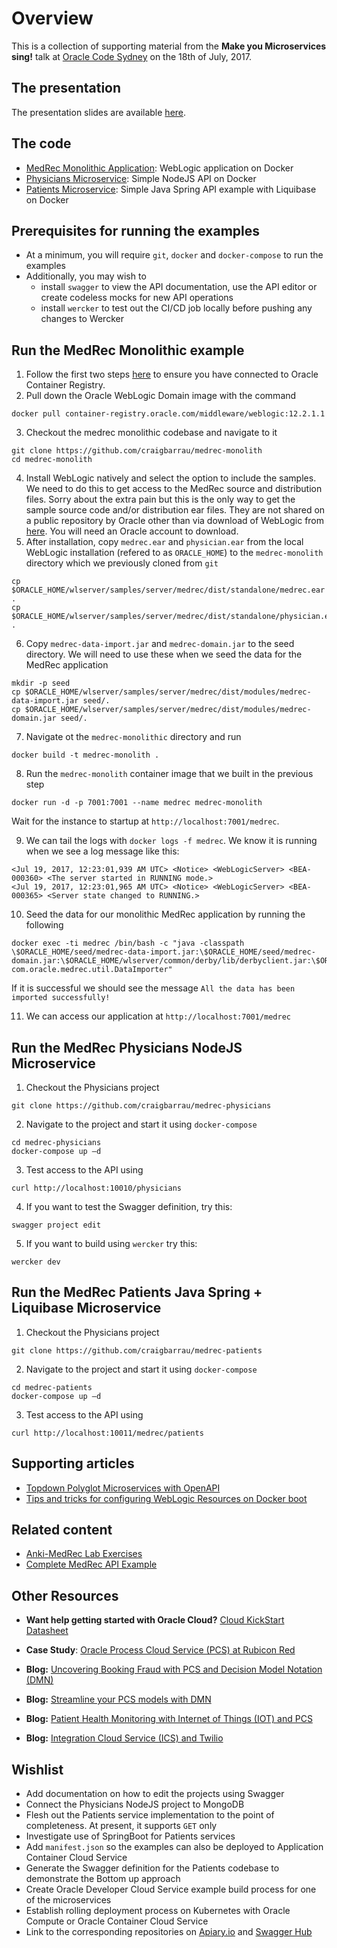 # Overview

This is a collection of supporting material from the **Make you Microservices sing!** talk at [Oracle Code Sydney](https://developer.oracle.com/code/sydney) on the 18th of July, 2017.

## The presentation

The presentation slides are available [here](https://www.slideshare.net/craigbarr7528/make-your-microservices-sing).

## The code

* [MedRec Monolithic Application](https://github.com/craigbarrau/medrec-monolith): WebLogic application on Docker
* [Physicians Microservice](https://github.com/craigbarrau/medrec-physicians): Simple NodeJS API on Docker
* [Patients Microservice](https://github.com/craigbarrau/medrec-patients): Simple Java Spring API example with Liquibase on Docker

## Prerequisites for running the examples

* At a minimum, you will require `git`, `docker` and `docker-compose` to run the examples
* Additionally, you may wish to 
  * install `swagger` to view the API documentation, use the API editor or create codeless mocks for new API operations
  * install `wercker` to test out the CI/CD job locally before pushing any changes to Wercker

## Run the MedRec Monolithic example

1. Follow the first two steps [here](http://blog.rubiconred.com/a-first-look-at-the-oracle-container-registry/) to ensure you have connected to Oracle Container Registry.
2. Pull down the Oracle WebLogic Domain image with the command 
```
docker pull container-registry.oracle.com/middleware/weblogic:12.2.1.1
```
3. Checkout the medrec monolithic codebase and navigate to it
```
git clone https://github.com/craigbarrau/medrec-monolith
cd medrec-monolith
```
4. Install WebLogic natively and select the option to include the samples. We need to do this to get access to the MedRec source and distribution files. Sorry about the extra pain but this is the only way to get the sample source code and/or distribution ear files. They are not shared on a public repository by Oracle other than via download of WebLogic from [here](http://www.oracle.com/technetwork/middleware/fusion-middleware/downloads/index.html). You will need an Oracle account to download.
5. After installation, copy `medrec.ear` and `physician.ear` from the local WebLogic installation (refered to as `ORACLE_HOME`) to the `medrec-monolith` directory which we previously cloned from `git`
```
cp $ORACLE_HOME/wlserver/samples/server/medrec/dist/standalone/medrec.ear .
cp $ORACLE_HOME/wlserver/samples/server/medrec/dist/standalone/physician.ear .
```
6. Copy `medrec-data-import.jar` and `medrec-domain.jar` to the seed directory. We will need to use these when we seed the data for the MedRec application
```
mkdir -p seed
cp $ORACLE_HOME/wlserver/samples/server/medrec/dist/modules/medrec-data-import.jar seed/.
cp $ORACLE_HOME/wlserver/samples/server/medrec/dist/modules/medrec-domain.jar seed/.
```
7. Navigate ot the `medrec-monolithic` directory and run 
```
docker build -t medrec-monolith .
```
8. Run the `medrec-monolith` container image that we built in the previous step
```
docker run -d -p 7001:7001 --name medrec medrec-monolith 
```
Wait for the instance to startup at `http://localhost:7001/medrec`. 

9. We can tail the logs with `docker logs -f medrec`. We know it is running when we see a log message like this:

```
<Jul 19, 2017, 12:23:01,939 AM UTC> <Notice> <WebLogicServer> <BEA-000360> <The server started in RUNNING mode.> 
<Jul 19, 2017, 12:23:01,965 AM UTC> <Notice> <WebLogicServer> <BEA-000365> <Server state changed to RUNNING.>
```

10. Seed the data for our monolithic MedRec application by running the following

```
docker exec -ti medrec /bin/bash -c "java -classpath \$ORACLE_HOME/seed/medrec-data-import.jar:\$ORACLE_HOME/seed/medrec-domain.jar:\$ORACLE_HOME/wlserver/common/derby/lib/derbyclient.jar:\$ORACLE_HOME/wlserver/server/lib/weblogic.jar com.oracle.medrec.util.DataImporter"
```

If it is successful we should see the message `All the data has been imported successfully!`

11. We can access our application at `http://localhost:7001/medrec`

## Run the MedRec Physicians NodeJS Microservice

1. Checkout the Physicians project
```
git clone https://github.com/craigbarrau/medrec-physicians
```
2. Navigate to the project and start it using `docker-compose`
```
cd medrec-physicians
docker-compose up –d
```
3. Test access to the API using
```
curl http://localhost:10010/physicians
```
4. If you want to test the Swagger definition, try this:
```
swagger project edit
```
5. If you want to build using `wercker` try this:
```
wercker dev
```

## Run the MedRec Patients Java Spring + Liquibase Microservice

1. Checkout the Physicians project
```
git clone https://github.com/craigbarrau/medrec-patients
```
2. Navigate to the project and start it using `docker-compose`
```
cd medrec-patients
docker-compose up –d
```
3. Test access to the API using
```
curl http://localhost:10011/medrec/patients
```

## Supporting articles

* [Topdown Polyglot Microservices with OpenAPI](http://blog.rubiconred.com/topdown-polyglot-microservices-with-openapi/)
* [Tips and tricks for configuring WebLogic Resources on Docker boot](http://blog.rubiconred.com/tips-and-tricks-for-configuring-weblogic-resources-on-docker-boot)

## Related content

* [Anki-MedRec Lab Exercises](https://barackd222.github.io/)
* [Complete MedRec API Example](https://github.com/barackd222/ankimedrec-apis)

## Other Resources

* **Want help getting started with Oracle Cloud?** [Cloud KickStart Datasheet](https://www.rubiconred.com/resource/datasheet-cloud-kickstart/)

* **Case Study**: [Oracle Process Cloud Service (PCS) at Rubicon Red](https://www.rubiconred.com/resource/cs-rubicon-red-oracle-pcs/)

* **Blog:** [Uncovering Booking Fraud with PCS and Decision Model Notation (DMN)](http://blog.rubiconred.com/complex-decision-making-using-dmn-in-oracle-process-cloud-service/)

* **Blog:** [Streamline your PCS models with DMN](http://blog.rubiconred.com/working-with-decision-model-and-notation-in-oracle-process-cloud-service/)

* **Blog:** [Patient Health Monitoring with Internet of Things (IOT) and PCS](http://blog.rubiconred.com/iot-health-monitoring/)

* **Blog:** [Integration Cloud Service (ICS) and Twilio](http://blog.rubiconred.com/oracle-ics-and-twilio-publish-subscribe-integration-pattern/)


## Wishlist

* Add documentation on how to edit the projects using Swagger
* Connect the Physicians NodeJS project to MongoDB
* Flesh out the Patients service implementation to the point of completeness. At present, it supports `GET` only
* Investigate use of SpringBoot for Patients services
* Add `manifest.json` so the examples can also be deployed to Application Container Cloud Service
* Generate the Swagger definition for the Patients codebase to demonstrate the Bottom up approach
* Create Oracle Developer Cloud Service example build process for one of the microservices
* Establish rolling deployment process on Kubernetes with Oracle Compute or Oracle Container Cloud Service
* Link to the corresponding repositories on [Apiary.io](https://apiary.io) and [Swagger Hub](https://app.swaggerhub.com/)

